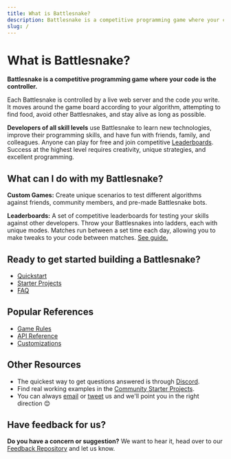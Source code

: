 ```yaml
---
title: What is Battlesnake?
description: Battlesnake is a competitive programming game where your code is the controller.
slug: /
---
```


# What is Battlesnake?

**Battlesnake is a competitive programming game where your code is the controller.**

Each Battlesnake is controlled by a live web server and the code _you_ write. It moves around the game board according to your algorithm, attempting to find food, avoid other Battlesnakes, and stay alive as long as possible.

**Developers of all skill levels** use Battlesnake to learn new technologies, improve their programming skills, and have fun with friends, family, and colleagues. Anyone can play for free and join competitive [Leaderboards](guides/leaderboards/overview.md). Success at the highest level requires creativity, unique strategies, and excellent programming.

## What can I do with my Battlesnake?

**Custom Games:** Create unique scenarios to test different algorithms against friends, community members, and pre-made Battlesnake bots.

**Leaderboards:** A set of competitive leaderboards for testing your skills against other developers. Throw your Battlesnakes into ladders, each with unique modes. Matches run between a set time each day, allowing you to make tweaks to your code between matches. [See guide.](guides/leaderboards/overview.md)

## Ready to get started building a Battlesnake?

* [Quickstart](quickstart.md)
* [Starter Projects](starter-projects.md)
* [FAQ](guides/faq.md)

## Popular References

* [Game Rules](guides/playing/rules.md)
* [API Reference](api/index.md)
* [Customizations](guides/customizations.md)

## Other Resources

* The quickest way to get questions answered is through [Discord](https://play.battlesnake.com/discord).
* Find real working examples in the [Community Starter Projects](starter-projects#community-starter-projects).
* You can always [email](mailto:hello@battlesnake.com) or [tweet](https://twitter.com/playbattlesnake) us and we'll point you in the right direction 😊

## Have feedback for us?

**Do you have a concern or suggestion?** We want to hear it, head over to our [Feedback Repository](https://play.battlesnake.com/feedback) and let us know.
